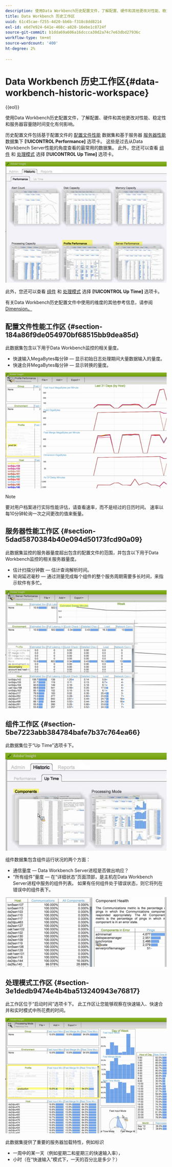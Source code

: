 ```yaml
---
description: 使用Data Workbench历史配置文件，了解配置、硬件和其他更改对性能、稳定性和服务器容量随时间变化有何影响。
title: Data Workbench 历史工作区
uuid: 61c45cae-f255-4d20-bb6b-f318c8dd8214
exl-id: e6d7e924-641e-468c-a828-16ebe1c8724f
source-git-commit: b1dda69a606a16dccca30d2a74c7e63dbd27936c
workflow-type: tm+mt
source-wordcount: '400'
ht-degree: 2%

---
```


# Data Workbench 历史工作区{#data-workbench-historic-workspace}

{{eol}}

使用Data Workbench历史配置文件，了解配置、硬件和其他更改对性能、稳定性和服务器容量随时间变化有何影响。

历史配置文件包括基于配置文件的 [配置文件性能](../../../home/monitoring-installation/monitoring-profiles/monitoring-historical-using.md#section-184a86f9de054970bf68515bb9dea85d) 数据集和基于服务器 [服务器性能](../../../home/monitoring-installation/monitoring-profiles/monitoring-historical-using.md#section-5dad5870384b40e094d50173fcd90a09) 数据集下 **[!UICONTROL Performance]** 选项卡。 这些是过去从Data Workbench Server性能的角度查看的最常用的数据集。 此外，您还可以查看 [组件](../../../home/monitoring-installation/monitoring-profiles/monitoring-historical-using.md#section-5be7223abb384784bafe7b37c764ea66) 和 [处理模式](../../../home/monitoring-installation/monitoring-profiles/monitoring-historical-using.md#section-5be7223abb384784bafe7b37c764ea66) 选择 **[!UICONTROL Up Time]** 选项卡。

![](assets/Historic_Performance.png)

此外，您还可以查看 [组件](../../../home/monitoring-installation/monitoring-profiles/monitoring-historical-using.md#section-5be7223abb384784bafe7b37c764ea66) 和 [处理模式](../../../home/monitoring-installation/monitoring-profiles/monitoring-historical-using.md#section-5be7223abb384784bafe7b37c764ea66) 选择 **[!UICONTROL Up Time]** 选项卡。

有关Data Workbench历史配置文件中使用的维度的其他参考信息，请参阅 [Dimension。](../../../home/monitoring-installation/monitoring-appendix/monitoring-historical.md#concept-a42837c9c9274f83ad5bc5a6720f02b0)

## 配置文件性能工作区 {#section-184a86f9de054970bf68515bb9dea85d}

此数据集包含以下用于Data Workbench监控的相关量度。

* 快速输入MegaBytes每分钟 — 显示初始日志处理期间大量数据输入的量度。
* 快速合并MegaBytes每分钟 — 显示转换的量度。

![](assets/Historic_Profile_Performance.png)

>[!NOTE]
>
>要对用户档案进行实际性能评估，请查看速率，而不是经过的日历时间。 速率以每10分钟轮询一次之间更改的值来衡量。

## 服务器性能工作区 {#section-5dad5870384b40e094d50173fcd90a09}

此数据集监控的服务器量度超出包含的配置文件的范围，并包含以下用于Data Workbench监控的相关服务器量度。

* 估计扫描分钟数 — 估计查询解析时间。
* 轮询延迟毫秒 — 通过测量完成每个组件的整个服务周期需要多长时间，来指示软件有多忙。

![](assets/Historic_Server_Performance.png)

## 组件工作区 {#section-5be7223abb384784bafe7b37c764ea66}

此数据集位于“Up Time”选项卡下。

![](assets/Up_Time.png)

组件数据集包含组件运行状况的两个方面：

* 通信量度 — Data Workbench Server进程是否做出响应？
* “所有组件”量度 — 在“详细状态”页面顶部，是主机在Data Workbench Server进程中服务的组件列表。 如果有任何组件处于错误状态，则它将列在错误中的组件表下。

![](assets/Up_Time_components.png)

## 处理模式工作区 {#section-3e1dedb9474e4b4ba513240943e76817}

此工作区位于“启动时间”选项卡下。 此工作区让您能够观察在快速输入、快速合并和实时模式中所花费的时间。

![](assets/Up_Time_Processing_mode.png)

此数据集提供了重要的服务器加载特性，例如标识

* 一周中的某一天（例如星期二和星期三的快速输入率），
* 小时（在“快速输入”模式下，一天的百分比是多少？）
